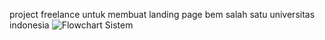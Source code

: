project freelance untuk membuat landing page bem salah satu universitas indonesia
![Flowchart Sistem](images/diagram.png)
